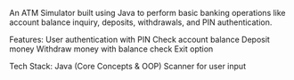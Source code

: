 An ATM Simulator built using Java to perform basic banking operations like account balance inquiry, deposits, withdrawals, and PIN authentication.

Features:
User authentication with PIN
Check account balance
Deposit money
Withdraw money with balance check
Exit option

Tech Stack:
Java (Core Concepts & OOP)
Scanner for user input
